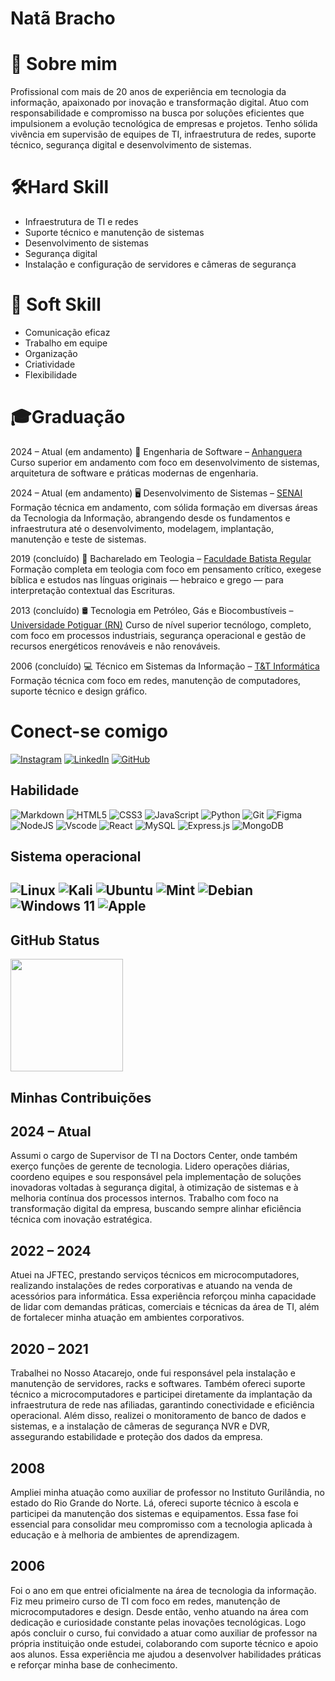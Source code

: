 # Natã Bracho
# 💼 Sobre mim
Profissional com mais de 20 anos de experiência em tecnologia da informação, apaixonado por inovação e transformação digital. Atuo com responsabilidade e compromisso na busca por soluções eficientes que impulsionem a evolução tecnológica de empresas e projetos. Tenho sólida vivência em supervisão de equipes de TI, infraestrutura de redes, suporte técnico, segurança digital e desenvolvimento de sistemas.


# 🛠️Hard Skill
- Infraestrutura de TI e redes
- Suporte técnico e manutenção de sistemas
- Desenvolvimento de sistemas
- Segurança digital
- Instalação e configuração de servidores e câmeras de segurança
# 🤝 Soft Skill
- Comunicação eficaz
- Trabalho em equipe
- Organização
- Criatividade
- Flexibilidade
# 🎓Graduação
2024 – Atual (em andamento)
📘 Engenharia de Software – [Anhanguera](https://www.anhanguera.com)
Curso superior em andamento com foco em desenvolvimento de sistemas, arquitetura de software e práticas modernas de engenharia.

2024 – Atual (em andamento)
🖥️ Desenvolvimento de Sistemas – [SENAI](https://www.senai-ce.org.br/paginas/unidade-juazeiro-do-norte)
 Formação técnica em andamento, com sólida formação em diversas áreas da Tecnologia da Informação, abrangendo desde os fundamentos e infraestrutura até o desenvolvimento, modelagem, implantação, manutenção e teste de sistemas.

2019 (concluído)
📖 Bacharelado em Teologia – [Faculdade Batista Regular](https://www.faculdadebatistacariri.edu.br)
Formação completa em teologia com foco em pensamento crítico, exegese bíblica e estudos nas línguas originais — hebraico e grego — para interpretação contextual das Escrituras.

2013 (concluído)
🛢️ Tecnologia em Petróleo, Gás e Biocombustíveis – [Universidade Potiguar (RN)](https://www.unp.br)
Curso de nível superior tecnólogo, completo, com foco em processos industriais, segurança operacional e gestão de recursos energéticos renováveis e não renováveis.

2006 (concluído)
💻 Técnico em Sistemas da Informação – [T&T Informática](https://www.instagram.com/tetcursos_oficial)
Formação técnica com foco em redes, manutenção de computadores, suporte técnico e design gráfico.


# Conect-se comigo

[![Instagram](https://img.shields.io/badge/-Instagram-%23E4405F?style=for-the-badge&logo=instagram&logoColor=white)](https://www.instagram.com/natan_baracho)
[![LinkedIn](https://img.shields.io/badge/LinkedIn-0077B5?style=for-the-badge&logo=linkedin&logoColor=white)](https://www.linkedin.com/in/natã-baracho-7a997934a)
[![GitHub](https://img.shields.io/badge/GitHub-100000?style=for-the-badge&logo=github&logoColor=white)](https://github.com/NatBaracho)

## Habilidade
![Markdown](https://img.shields.io/badge/Markdown-000?style=for-the-badge&logo=markdown)
![HTML5](https://img.shields.io/badge/HTML5-E34F26?style=for-the-badge&logo=html5&logoColor=white)
![CSS3](https://img.shields.io/badge/CSS3-1572B6?style=for-the-badge&logo=css3&logoColor=white)
![JavaScript](https://img.shields.io/badge/JavaScript-F7DF1E?style=for-the-badge&logo=javascript&logoColor=black)
![Python](https://img.shields.io/badge/python-3670A0?style=for-the-badge&logo=python&logoColor=ffdd54)
![Git](https://img.shields.io/badge/GIT-E44C30?style=for-the-badge&logo=git&logoColor=white)
![Figma](https://img.shields.io/badge/Figma-696969?style=for-the-badge&logo=figma&logoColor=figma)
![NodeJS](https://img.shields.io/badge/node.js-6DA55F?style=for-the-badge&logo=node.js&logoColor=white)
![Vscode](https://img.shields.io/badge/Vscode-007ACC?style=for-the-badge&logo=visual-studio-code&logoColor=white)
![React](https://img.shields.io/badge/react-%2320232a.svg?style=for-the-badge&logo=react&logoColor=%2361DAFB)
![MySQL](https://img.shields.io/badge/mysql-4479A1.svg?style=for-the-badge&logo=mysql&logoColor=white)
![Express.js](https://img.shields.io/badge/express.js-%23404d59.svg?style=for-the-badge&logo=express&logoColor=%2361DAFB)
![MongoDB](https://img.shields.io/badge/MongoDB-%234ea94b.svg?style=for-the-badge&logo=mongodb&logoColor=white)

## Sistema operacional
![Linux](https://img.shields.io/badge/Linux-000?style=for-the-badge&logo=linux&logoColor=FCC624)
![Kali](https://img.shields.io/badge/Kali-268BEE?style=for-the-badge&logo=kalilinux&logoColor=white)
![Ubuntu](https://img.shields.io/badge/Ubuntu-35495E?style=for-the-badge&logo=ubuntu&logoColor=2CA5E0)
![Mint](https://img.shields.io/badge/Linux%20Mint-87CF3E?style=for-the-badge&logo=Linux%20Mint&logoColor=white)
![Debian](https://img.shields.io/badge/Debian-D70A53?style=for-the-badge&logo=debian&logoColor=white)
![Windows 11](https://img.shields.io/badge/Windows%2011-%230079d5.svg?style=for-the-badge&logo=Windows%2011&logoColor=white)
![Apple](https://img.shields.io/badge/Apple-%23000000.svg?style=for-the-badge&logo=apple&logoColor=white)
---




## GitHub Status
<a href="https://github.com/anuraghazra/github-readme-stat">
  <img height=180 align="center" src="https://github-readme-stats.vercel.app/api/top-langs/?username=NathaliaCout&layout=compact&theme=radical&langs_count=8&card_width=320" />
</a>

## Minhas Contribuições
## 2024 – Atual
Assumi o cargo de Supervisor de TI na Doctors Center, onde também exerço funções de gerente de tecnologia. Lidero operações diárias, coordeno equipes e sou responsável pela implementação de soluções inovadoras voltadas à segurança digital, à otimização de sistemas e à melhoria contínua dos processos internos. Trabalho com foco na transformação digital da empresa, buscando sempre alinhar eficiência técnica com inovação estratégica.
## 2022 – 2024
Atuei na JFTEC, prestando serviços técnicos em microcomputadores, realizando instalações de redes corporativas e atuando na venda de acessórios para informática. Essa experiência reforçou minha capacidade de lidar com demandas práticas, comerciais e técnicas da área de TI, além de fortalecer minha atuação em ambientes corporativos.
## 2020 – 2021
Trabalhei no Nosso Atacarejo, onde fui responsável pela instalação e manutenção de servidores, racks e softwares. Também ofereci suporte técnico a microcomputadores e participei diretamente da implantação da infraestrutura de rede nas afiliadas, garantindo conectividade e eficiência operacional. Além disso, realizei o monitoramento de banco de dados e sistemas, e a instalação de câmeras de segurança NVR e DVR, assegurando estabilidade e proteção dos dados da empresa.
## 2008
Ampliei minha atuação como auxiliar de professor no Instituto Gurilândia, no estado do Rio Grande do Norte. Lá, ofereci suporte técnico à escola e participei da manutenção dos sistemas e equipamentos. Essa fase foi essencial para consolidar meu compromisso com a tecnologia aplicada à educação e à melhoria de ambientes de aprendizagem.
## 2006
Foi o ano em que entrei oficialmente na área de tecnologia da informação. Fiz meu primeiro curso de TI com foco em redes, manutenção de microcomputadores e design. Desde então, venho atuando na área com dedicação e curiosidade constante pelas inovações tecnológicas. Logo após concluir o curso, fui convidado a atuar como auxiliar de professor na própria instituição onde estudei, colaborando com suporte técnico e apoio aos alunos. Essa experiência me ajudou a desenvolver habilidades práticas e reforçar minha base de conhecimento.

